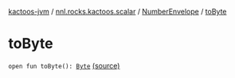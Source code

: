 [kactoos-jvm](../../index.md) / [nnl.rocks.kactoos.scalar](../index.md) / [NumberEnvelope](index.md) / [toByte](./to-byte.md)

# toByte

`open fun toByte(): `[`Byte`](https://kotlinlang.org/api/latest/jvm/stdlib/kotlin/-byte/index.html) [(source)](https://github.com/neonailol/kactoos/blob/master/kactoos-jvm/src/main/kotlin/nnl/rocks/kactoos/scalar/NumberEnvelope.kt#L23)